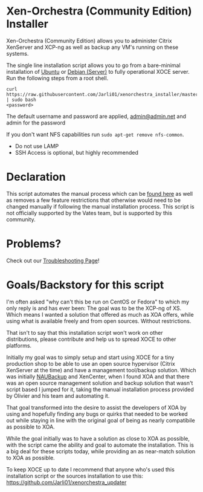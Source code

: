 # Xen-Orchestra (Community Edition) Installer

Xen-Orchestra (Community Edition) allows you to administer Citrix XenServer and XCP-ng as well as backup any VM's running on these systems. 

The single line installation script allows you to go from a bare-minimal installation of [Ubuntu](https://ubuntu.com/download/server) or [Debian (Server)](https://www.debian.org/distrib/netinst) to fully operational XOCE server. Run the following steps from a root shell.

    curl https://raw.githubusercontent.com/Jarli01/xenorchestra_installer/master/xo_install.sh | sudo bash
    <password>
    
The default username and password are applied, admin@admin.net and admin for the password
    
If you don't want NFS capabilities run ```sudo apt-get remove nfs-common```.

* Do not use LAMP
* SSH Access is optional, but highly recommended

# Declaration

This script automates the manual process which can be [found here](https://xen-orchestra.com/docs/from_the_sources.html) as well as removes a few feature restrictions that otherwise would need to be changed manually if following the manual installation process. This script is not officially supported by the Vates team, but is supported by this community. 

# Problems?

Check out our [Troubleshooting Page](https://github.com/Jarli01/xenorchestra_installer/blob/master/TROUBLESHOOTING.md)!

# Goals/Backstory for this script

I'm often asked "why can't this be run on CentOS or Fedora" to which my only reply is and has ever been: The goal was to be the XCP-ng of XS. Which means I wanted a solution that offered as much as XOA offers, while using what is available freely and from open sources. Without restrictions. 

That isn't to say that this installation script won't work on other distributions, please contribute and help us to spread XOCE to other platforms. 

Initially my goal was to simply setup and start using XOCE for a tiny production shop to be able to use an open source hypervisor (Citrix XenServer at the time) and have a management tool/backup solution. Which was initially [NAUBackup](https://github.com/NAUbackup/VmBackup) and XenCenter, when I found XOA and that there was an open source management solution and backup solution that wasn't script based I jumped for it, taking the manual installation process provided by Olivier and his team and automating it. 

That goal transformed into the desire to assist the developers of XOA by using and hopefully finding any bugs or quirks that needed to be worked out while staying in line with the original goal of being as nearly compatibile as possible to XOA.

While the goal initially was to have a solution as close to XOA as possible, with the script came the ability and goal to automate the installation. This is a big deal for these scripts today, while providing an as near-match solution to XOA as possible. 

To keep XOCE up to date I recommend that anyone who's used this installation script or the sources installation to use this: https://github.com/Jarli01/xenorchestra_updater


